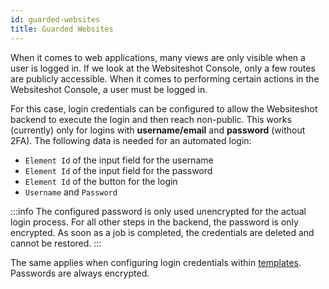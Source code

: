 ```yaml
---
id: guarded-websites
title: Guarded Websites
---
```


When it comes to web applications, many views are only visible when a user is logged in. If we look at the Websiteshot Console, only a few routes are publicly accessible. When it comes to performing certain actions in the Websiteshot Console, a user must be logged in.

For this case, login credentials can be configured to allow the Websiteshot backend to execute the login and then reach non-public. This works (currently) only for logins with **username/email** and **password** (without 2FA). The following data is needed for an automated login:

- `Element Id` of the input field for the username
- `Element Id` of the input field for the password
- `Element Id` of the button for the login
- `Username` and `Password`

:::info
The configured password is only used unencrypted for the actual login process. For all other steps in the backend, the password is only encrypted. As soon as a job is completed, the credentials are deleted and cannot be restored.
:::

The same applies when configuring login credentials within [templates](./templates.md). Passwords are always encrypted.
